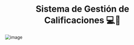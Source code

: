 <h1 align="center">Sistema de Gestión de Calificaciones 💻🏫</h1>

![image](https://github.com/user-attachments/assets/76761ca4-c8df-4632-b713-a85589c277f8)
